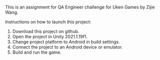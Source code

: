 This is an assignment for QA Engineer challenge for Uken Games by Zijie Wang.

Instructions on how to launch this project:
1. Download this project on github.
2. Open the project in Unity 2021.1.19f1.
3. Change project platform to Android in build settings.
4. Connect the project to an Android device or emulator.
5. Build and run the game.
